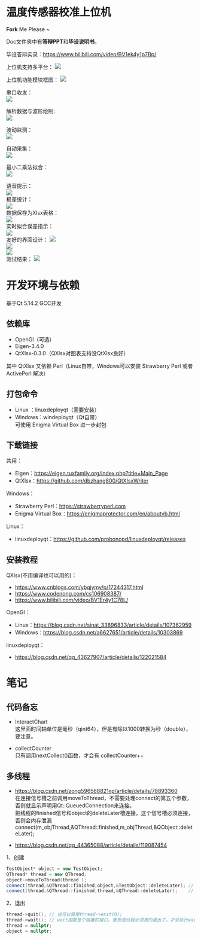 # 温度传感器校准上位机

**Fork** Me Please ~

Doc文件夹中有**答辩PPT**和**毕设说明书**。

毕设答辩实录：https://www.bilibili.com/video/BV1ek4y1p7Bp/

上位机支持多平台：
![](Doc/image/1.png)

上位机功能模块框图：
![](Doc/image/2.png)

串口收发：  
![](Doc/image/串口模块.gif)

解析数据与波形绘制:  
![](Doc/image/解析数据.gif)

波动监测：  
![](Doc/image/波动1.gif)

自动采集：  
![](Doc/image/自动采集模块.gif)  

最小二乘法拟合：  
![](Doc/image/拟合模块.gif)  

语音提示：  
![](Doc/image/3.png)  
极差统计：  
![](Doc/image/4.png)  
数据保存为Xlsx表格：  
![](Doc/image/5.png)  
实时拟合误差指示：  
![](Doc/image/6.png)  
友好的界面设计：
![](Doc/image/7.png)  
![](Doc/image/8.png)  
![](Doc/image/9.png)  
测试结果：
![](Doc/image/10.png)  



# 开发环境与依赖

基于Qt 5.14.2 GCC开发  
## 依赖库
- OpenGl（可选）  
- Eigen-3.4.0
- QtXlsx-0.3.0（QXlsx对图表支持没QtXlsx良好）  

其中 QtXlsx 又依赖 Perl（Linux自带，Windows可以安装 Strawberry Perl 或者 ActivePerl 解决） 

## 打包命令
- Linux  ：linuxdeployqt（需要安装）  
- Windows：windeployqt（Qt自带）  
可使用 Enigma Virtual Box 进一步封包  

## 下载链接
共用：  
- Eigen：https://eigen.tuxfamily.org/index.php?title=Main_Page  
- QtXlsx：https://github.com/dbzhang800/QtXlsxWriter

Windows：  
- Strawberry Perl：https://strawberryperl.com  
- Enigma Virtual Box：https://enigmaprotector.com/en/aboutvb.html

Linux：  
- linuxdeployqt：https://github.com/probonopd/linuxdeployqt/releases

## 安装教程

QXlsx(不用编译也可以用的)： 
- https://www.cnblogs.com/ybqjymy/p/17244317.html
- https://www.codenong.com/cs106908387/
- https://www.bilibili.com/video/BV1Er4y1C78L/

OpenGl：  
- Linux：https://blog.csdn.net/sinat_33896833/article/details/107362959  
- Windows：https://blog.csdn.net/a6627651/article/details/10303869

linuxdeployqt：
- https://blog.csdn.net/qq_43627907/article/details/122021584

# 笔记

## 代码备忘

- InteractChart  
这里面时间轴单位是毫秒（qint64），但是有除以1000转换为秒（double），要注意。

- collectCounter  
  只有调用nextCollect()函数，才会有 collectCounter++

## 多线程

- https://blog.csdn.net/zong596568821xp/article/details/78893360  
在连接信号槽之前调用moveToThread，不需要处理connect的第五个参数，否则就显示声明用Qt::QueuedConnection来连接。  
把线程的finished信号和object的deleteLater槽连接，这个信号槽必须连接，否则会内存泄漏connect(m_objThread,&QThread::finished,m_objThread,&QObject::deleteLater);

- https://blog.csdn.net/qq_44365088/article/details/119087454

1、创建
```Cpp
TestObject* object = new TestObject;
QThread* thread = new QThread;
object->moveToThread(thread );
connect(thread,&QThread::finished,object,&TestObject::deleteLater);	// 退出后释放TestObject对象资源
connect(thread,&QThread::finished,thread,&QThread::deleteLater);	// 退出后释放QThread对象资源
```
2、退出
```Cpp
thread->quit();	// 也可以使用thread->exit(0);
thread->wait(); // wait函数是个阻塞的接口，意思是线程必须真的退出了，才会执行wait之后的语句，否则将会一直阻塞在这里，如果在界面上使用，需要保证线程中代码的合理性。
thread = nullptr;
object = nullptr;
```
